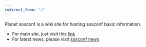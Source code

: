 ```yaml
---
redirect_from: "/"
---
```


Planet sosconf is a wiki site for hosting sosconf basic information.

 - For main site, just visit this [link](http://sosconf.org/contact)
 - For latest news, please visit [sosconf news](http://sosconf.org/news)

